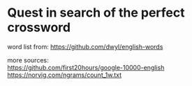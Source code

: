 # Quest in search of the perfect crossword  

word list from: https://github.com/dwyl/english-words  

more sources:  
https://github.com/first20hours/google-10000-english  
https://norvig.com/ngrams/count_1w.txt  



